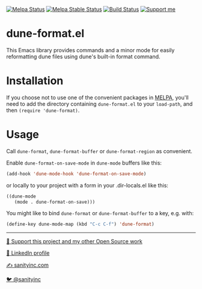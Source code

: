 [![Melpa Status](http://melpa.org/packages/dune-format-badge.svg)](http://melpa.org/#/dune-format)
[![Melpa Stable Status](http://stable.melpa.org/packages/dune-format-badge.svg)](http://stable.melpa.org/#/dune-format)
[![Build Status](https://github.com/purcell/dune-format/workflows/CI/badge.svg)](https://github.com/purcell/dune-format/actions)
<a href="https://www.patreon.com/sanityinc"><img alt="Support me" src="https://img.shields.io/badge/Support%20Me-%F0%9F%92%97-ff69b4.svg"></a>

dune-format.el
============

This Emacs library provides commands and a minor mode for easily reformatting
dune files using dune's built-in format command.

Installation
=============

If you choose not to use one of the convenient
packages in [MELPA][melpa], you'll need to
add the directory containing `dune-format.el` to your `load-path`, and
then `(require 'dune-format)`.

Usage
=====

Call `dune-format`, `dune-format-buffer` or `dune-format-region` as convenient.

Enable `dune-format-on-save-mode` in `dune-mode` buffers like this:

```el
(add-hook 'dune-mode-hook 'dune-format-on-save-mode)
```

or locally to your project with a form in your .dir-locals.el like
this:

```el
((dune-mode
   (mode . dune-format-on-save)))
```

You might like to bind `dune-format` or `dune-format-buffer` to a key,
e.g. with:

```el
(define-key dune-mode-map (kbd "C-c C-f") 'dune-format)
```

[melpa]: http://melpa.org

<hr>

[💝 Support this project and my other Open Source work](https://www.patreon.com/sanityinc)

[💼 LinkedIn profile](https://uk.linkedin.com/in/stevepurcell)

[✍ sanityinc.com](http://www.sanityinc.com/)

[🐦 @sanityinc](https://twitter.com/sanityinc)
